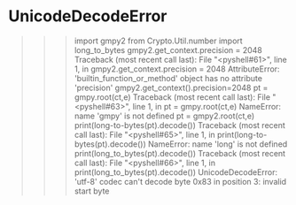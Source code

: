 # UnicodeDecodeError
>>> import gmpy2
>>> from Crypto.Util.number import long_to_bytes
>>> gmpy2.get_context.precision = 2048
Traceback (most recent call last):
  File "<pyshell#61>", line 1, in <module>
    gmpy2.get_context.precision = 2048
AttributeError: 'builtin_function_or_method' object has no attribute 'precision'
>>> gmpy2.get_context().precision=2048
>>> pt = gmpy.root(ct,e)
Traceback (most recent call last):
  File "<pyshell#63>", line 1, in <module>
    pt = gmpy.root(ct,e)
NameError: name 'gmpy' is not defined
>>> pt = gmpy2.root(ct,e)
>>> print(long-to-bytes(pt).decode())
Traceback (most recent call last):
  File "<pyshell#65>", line 1, in <module>
    print(long-to-bytes(pt).decode())
NameError: name 'long' is not defined
>>> print(long_to_bytes(pt).decode())
Traceback (most recent call last):
  File "<pyshell#66>", line 1, in <module>
    print(long_to_bytes(pt).decode())
UnicodeDecodeError: 'utf-8' codec can't decode byte 0x83 in position 3: invalid start byte
